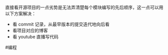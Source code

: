 直接看开源项目的一点劣势是无法弄清楚每个模块编写的先后顺序，这一点可以用以下方案解决：

*   看 commit 记录，从最早版本的提交迭代地向后看
*   看项目对应的博客
*   看 youtube 直播写代码

#编程

